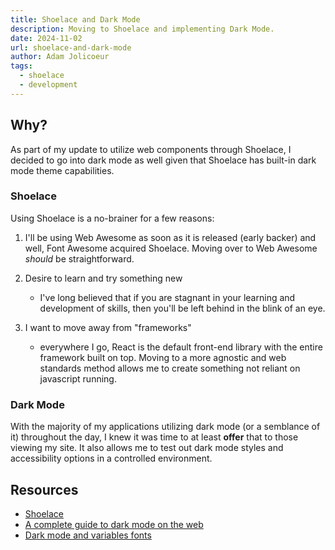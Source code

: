 ```yaml
---
title: Shoelace and Dark Mode
description: Moving to Shoelace and implementing Dark Mode.
date: 2024-11-02
url: shoelace-and-dark-mode
author: Adam Jolicoeur
tags:
  - shoelace
  - development
---
```


## Why?

As part of my update to utilize web components through Shoelace, I decided to go into dark mode as well given that Shoelace has built-in dark mode theme capabilities.

### Shoelace

Using Shoelace is a no-brainer for a few reasons:

1. I'll be using Web Awesome as soon as it is released (early backer) and well, Font Awesome acquired Shoelace. Moving over to Web Awesome *should* be straightforward.

2. Desire to learn and try something new
    - I've long believed that if you are stagnant in your learning and development of skills, then you'll be left behind in the blink of an eye.

3. I want to move away from "frameworks"
    - everywhere I go, React is the default front-end library with the entire framework built on top. Moving to a more agnostic and web standards method allows me to create something not reliant on javascript running.

### Dark Mode

With the majority of my applications utilizing dark mode (or a semblance of it) throughout the day, I knew it was time to at least **offer** that to those viewing my site. It also allows me to test out dark mode styles and accessibility options in a controlled environment.

## Resources

- [Shoelace](https://www.shoelace.style)
- [A complete guide to dark mode on the web](https://css-tricks.com/a-complete-guide-to-dark-mode-on-the-web/#aa-using-separate-stylesheets)
- [Dark mode and variables fonts](https://css-tricks.com/dark-mode-and-variable-fonts/)
